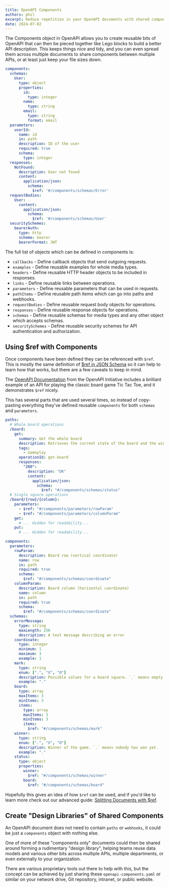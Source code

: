 ```yaml
---
title: OpenAPI Components
authors: phil
excerpt: Reduce repetition in your OpenAPI documents with shared components.
date: 2024-07-02
---
```


The Components object in OpenAPI allows you to create reusable bits of OpenAPI that can then be pieced together like Lego blocks to build a better API description. This keeps things nice and tidy, and you can even spread them across multiple documents to share components between multiple APIs, or at least just keep your file sizes down.

```yaml
components:
  schemas:
    User:
      type: object
      properties:
        id:
          type: integer
        name:
          type: string
        email:
          type: string
          format: email
  parameters:
    userId:
      name: id
      in: path
      description: ID of the user
      required: true
      schema:
        type: integer
  responses:
    NotFound:
      description: User not found
      content:
        application/json:
          schema:
            $ref: '#/components/schemas/Error'
  requestBodies:
    User:
      content:
        application/json:
          schema:
            $ref: '#/components/schemas/User'
  securitySchemes:
    bearerAuth:
      type: http
      scheme: bearer
      bearerFormat: JWT
```

The full list of objects which can be defined in components is:

- `callbacks` - Define callback objects that send outgoing requests.
- `examples` - Define reusable examples for whole media types.
- `headers` - Define reusable HTTP header objects to be included in responses.
- `links` - Define reusable links between operations.
- `parameters` - Define reusable parameters that can be used in requests.
- `pathItems` - Define reusable path items which can go into paths and webhooks.
- `requestBodies` - Define reusable request body objects for operations.
- `responses` - Define reusable response objects for operations.
- `schemas` - Define reusable schemas for media types and any other object which accepts schemas.
- `securitySchemes` - Define reusable security schemes for API authentication and authorization.

## Using $ref with Components

Once components have been defined they can be referenced with `$ref`. This is mostly the same definition of [$ref in JSON Schema](https://www.learnjsonschema.com/2020-12/core/ref/) so it can help to learn how that works, but there are a few caveats to keep in mind.

The [OpenAPI Documentation](https://learn.openapis.org/) from the OpenAPI Initiative includes a brilliant example of an API for playing the classic board game Tic Tac Toe, and it demonstrates `$ref` nicely.

This has several parts that are used several times, so instead of copy-pasting everything they’ve defined reusable `components` for both `schemas` and `parameters`.

```yaml
paths:
  # Whole board operations
  /board:
    get:
      summary: Get the whole board
      description: Retrieves the current state of the board and the winner.
      tags:
        - Gameplay
      operationId: get-board
      responses:
        "200":
          description: "OK"
          content:
            application/json:
              schema:
                $ref: "#/components/schemas/status"
  # Single square operations
  /board/{row}/{column}:
    parameters:
      - $ref: "#/components/parameters/rowParam"
      - $ref: "#/components/parameters/columnParam"
    get:
      # ... Hidden for readability...
    put:
      # ... Hidden for readability...

components:
  parameters:
    rowParam:
      description: Board row (vertical coordinate)
      name: row
      in: path
      required: true
      schema:
        $ref: "#/components/schemas/coordinate"
    columnParam:
      description: Board column (horizontal coordinate)
      name: column
      in: path
      required: true
      schema:
        $ref: "#/components/schemas/coordinate"
  schemas:
    errorMessage:
      type: string
      maxLength: 256
      description: A text message describing an error
    coordinate:
      type: integer
      minimum: 1
      maximum: 3
      example: 1
    mark:
      type: string
      enum: [".", "X", "O"]
      description: Possible values for a board square. `.` means empty square.
      example: "."
    board:
      type: array
      maxItems: 3
      minItems: 3
      items:
        type: array
        maxItems: 3
        minItems: 3
        items:
          $ref: "#/components/schemas/mark"
    winner:
      type: string
      enum: [".", "X", "O"]
      description: Winner of the game. `.` means nobody has won yet.
      example: "."
    status:
      type: object
      properties:
        winner:
          $ref: "#/components/schemas/winner"
        board:
          $ref: "#/components/schemas/board"
```

Hopefully this gives an idea of how `$ref` can be used, and if you'd like to learn more check out our advanced guide: [Splitting Documents with $ref](../advanced/splitting-documents-with-ref.md).

## Create "Design Libraries" of Shared Components

An OpenAPI document does not need to contain `paths` or `webhooks`, it could be just a `components` object with nothing else.

One of more of these "components only" documents could then be shared around forming a rudimentary "design library", helping teams reuse data models and various other bits across multiple APIs, multiple departments, or even externally to your organization. 

There are various proprietary tools out there to help with this, but the concept can be achieved by just sharing these `openapi-components.yaml` or similar on your network drive, Git repository, intranet, or public website. 
